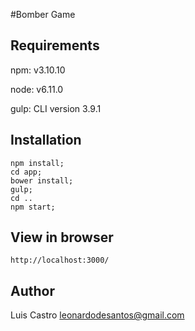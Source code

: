 #Bomber Game

## Requirements

npm: v3.10.10

node: v6.11.0

gulp: CLI version 3.9.1

## Installation
```gherkin
npm install;
cd app;
bower install;
gulp;
cd ..
npm start;
```
## View in browser
```gherkin
http://localhost:3000/
```

## Author
Luis Castro
leonardodesantos@gmail.com